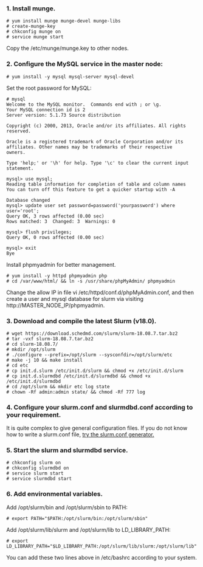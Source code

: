 ### 1. Install munge.

    # yum install munge munge-devel munge-libs
    # create-munge-key
    # chkconfig munge on
    # service munge start

Copy the /etc/munge/munge.key to other nodes.

### 2. Configure the MySQL service in the master node:

    # yum install -y mysql mysql-server mysql-devel

Set the root password for MySQL:

    # mysql
    Welcome to the MySQL monitor.  Commands end with ; or \g.
    Your MySQL connection id is 2
    Server version: 5.1.73 Source distribution

    Copyright (c) 2000, 2013, Oracle and/or its affiliates. All rights reserved.

    Oracle is a registered trademark of Oracle Corporation and/or its
    affiliates. Other names may be trademarks of their respective
    owners.

    Type 'help;' or '\h' for help. Type '\c' to clear the current input statement.

    mysql> use mysql;
    Reading table information for completion of table and column names
    You can turn off this feature to get a quicker startup with -A

    Database changed
    mysql> update user set password=password('yourpassword') where user='root';
    Query OK, 3 rows affected (0.00 sec)
    Rows matched: 3  Changed: 3  Warnings: 0

    mysql> flush privileges;
    Query OK, 0 rows affected (0.00 sec)

    mysql> exit
    Bye

Install phpmyadmin for better management.

    # yum install -y httpd phpmyadmin php
    # cd /var/www/html/ && ln -s /usr/share/phpMyAdmin/ phpmyadmin

Change the allow IP in file vi /etc/httpd/conf.d/phpMyAdmin.conf, and then
create a user and mysql database for slurm via visiting
http://MASTER_NODE_IP/phpmyadmin.

### 3. Download and compile the latest Slurm (v18.0).

    # wget https://download.schedmd.com/slurm/slurm-18.08.7.tar.bz2
    # tar -vxf slurm-18.08.7.tar.bz2
    # cd slurm-18.08.7/
    # mkdir /opt/slurm
    # ./configure --prefix=/opt/slurm --sysconfdir=/opt/slurm/etc
    # make -j 10 && make install
    # cd etc
    # cp init.d.slurm /etc/init.d/slurm && chmod +x /etc/init.d/slurm
    # cp init.d.slurmdbd /etc/init.d/slurmdbd && chmod +x /etc/init.d/slurmdbd
    # cd /opt/slurm && mkdir etc log state
    # chown -Rf admin:admin state/ && chmod -Rf 777 log

### 4. Configure your slurm.conf and slurmdbd.conf according to your requirement.
It is quite complex to give general configuration files. If you do not know how
to write a slurm.conf file, [try the slurm.conf generator.](https://slurm.schedmd.com/configurator.html)

### 5. Start the slurm and slurmdbd service.

    # chkconfig slurm on
    # chkconfig slurmdbd on
    # service slurm start
    # service slurmdbd start

### 6. Add environmental variables.
Add /opt/slurm/bin and /opt/slurm/sbin to PATH:

    # export PATH="$PATH:/opt/slurm/bin:/opt/slurm/sbin"

Add /opt/slurm/lib/slurm and /opt/slurm/lib to LD_LIBRARY_PATH:

    # export LD_LIBRARY_PATH="$LD_LIBRARY_PATH:/opt/slurm/lib/slurm:/opt/slurm/lib"

You can add these two lines above in /etc/bashrc according to your system.
